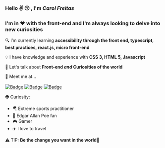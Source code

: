 ### Hello :v: :kissing_smiling_eyes:	, I'm _Carol Freitas_
### I'm in :heart: with the front-end and I'm always looking to delve into new curiosities</h3>

:mag: I’m currently learning **accessibility through the front end, typescript, best practices, react.js, micro front-end**

:bulb: I have knowledge and experience with **CSS 3, HTML 5, Javascript**

:thought_balloon: Let's talk about **Front-end  _and_ Curiosities of the world**

:postbox: Meet me at... </br></br>
            <a href="https://www.linkedin.com/in/caroline-freitas-070347111/"> 
            ![Badge](https://img.shields.io/badge/LinkedIn-0077B5?style=for-the-badge&logo=linkedin&logoColor=white)</a> 
            <a href="https://www.instagram.com/ccarolfp/"> 
            ![Badge](https://img.shields.io/badge/Instagram-E4405F?style=for-the-badge&logo=instagram&logoColor=white)</a> 
            <a href="https://carolfreitas101996.medium.com/"> 
            ![Badge](https://img.shields.io/badge/Medium-12100E?style=for-the-badge&logo=medium&logoColor=white)</a> 

            
:alien: Curiosity:
            <ul>
                <li>:parachute: Extreme sports practitioner</li>
                <li>:book: Edgar Allan Poe fan</li>
                <li>:video_game: Gamer</li>
                <li>:airplane: I love to travel</li> 
            </ul>

:warning:	 TIP: **Be the change you want in the world**:green_heart:

